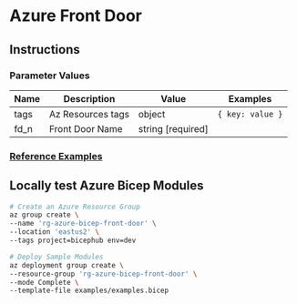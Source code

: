 # Azure Front Door

## Instructions

### Parameter Values

| Name     | Description                                                                                  | Value                         | Examples                                                             |
| -------- | -------------------------------------------------------------------------------------------- | ----------------------------- | -------------------------------------------------------------------- |
| tags     | Az Resources tags                                                                            | object                        | `{ key: value }`                                                     |
| fd_n     | Front Door Name                                                                              | string [required]             |                                                                      |

### [Reference Examples][1]

## Locally test Azure Bicep Modules

```bash
# Create an Azure Resource Group
az group create \
--name 'rg-azure-bicep-front-door' \
--location 'eastus2' \
--tags project=bicephub env=dev

# Deploy Sample Modules
az deployment group create \
--resource-group 'rg-azure-bicep-front-door' \
--mode Complete \
--template-file examples/examples.bicep
```

[1]: ./examples/examples.bicep
